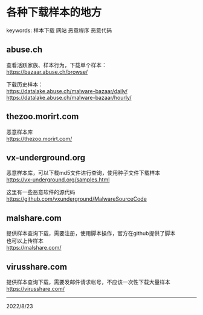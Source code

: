 # 各种下载样本的地方

keywords: 样本下载 网站 恶意程序 恶意代码  

## abuse.ch
查看活跃家族、样本行为，下载单个样本：  
https://bazaar.abuse.ch/browse/  

下载历史样本：  
https://datalake.abuse.ch/malware-bazaar/daily/  
https://datalake.abuse.ch/malware-bazaar/hourly/  

## thezoo.morirt.com
恶意样本库  
https://thezoo.morirt.com/  

## vx-underground.org
恶意样本库，可以下载md5文件进行查询，使用种子文件下载样本  
https://vx-underground.org/samples.html  

这里有一些恶意软件的源代码  
https://github.com/vxunderground/MalwareSourceCode  

## malshare.com
提供样本查询下载，需要注册，使用脚本操作，官方在github提供了脚本  
也可以上传样本  
https://malshare.com/  

## virusshare.com
提供样本查询下载，需要发邮件请求帐号，不应该一次性下载大量样本  
https://virusshare.com/  


---
2022/8/23  

